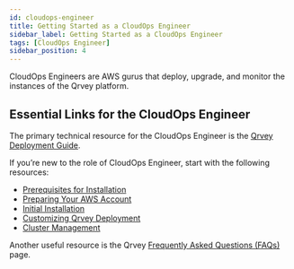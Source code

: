 ```yaml
---
id: cloudops-engineer
title: Getting Started as a CloudOps Engineer
sidebar_label: Getting Started as a CloudOps Engineer
tags: [CloudOps Engineer]
sidebar_position: 4
---
```


CloudOps Engineers are AWS gurus that deploy, upgrade, and monitor the instances of the Qrvey platform.

## Essential Links for the CloudOps Engineer
The primary technical resource for the CloudOps Engineer is the [Qrvey Deployment Guide](../../deployment/introduction-to-deployment.md). 

If you’re new to the role of CloudOps Engineer, start with the following resources:
* [Prerequisites for Installation](../../deployment/prerequisites-for-installation.md)
* [Preparing Your AWS Account](../../deployment/preparing-AWS-account.md)
* [Initial Installation](../../deployment/04-Installing%20the%20Qrvey%20platform/initial-installation.md)
* [Customizing Qrvey Deployment](../../deployment/customizing-qrvey-deployment.md)
* [Cluster Management](../../deployment/06-Managing%20the%20Qrvey%20Platform/manage-aws-elasticsearch.md)

Another useful resource is the Qrvey [Frequently Asked Questions (FAQs)](../faqs.md) page. 